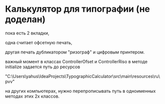 # Калькулятор для типографии (не доделан)

пока есть 2 вкладки,

одна считает офсетную печать,

другая печать дубликатором "ризограф" и цифровым принтером.

важный момент в классах ControllerOfset и ControllerRiso в методе initialize задается путь до ресурсов

"C:\\Users\\yahus\\IdeaProjects\\TypographicCalculator\\src\\main\\resources\\ru\\pvv"

на других компьютерах, нужно перепрописывать путь в одноименных методах этих 2х классов.
